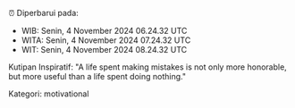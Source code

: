 ⏰ Diperbarui pada:
- WIB: Senin, 4 November 2024 06.24.32 UTC
- WITA: Senin, 4 November 2024 07.24.32 UTC
- WIT: Senin, 4 November 2024 08.24.32 UTC

Kutipan Inspiratif:
"A life spent making mistakes is not only more honorable, but more useful than a life spent doing nothing."


Kategori: motivational

